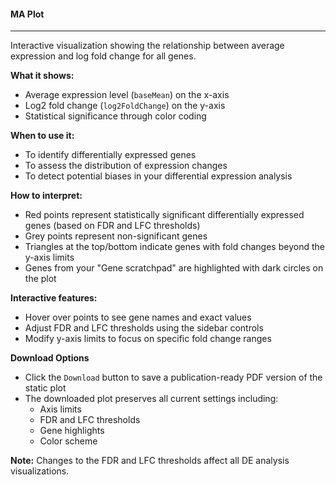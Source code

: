 #### MA Plot
------------

Interactive visualization showing the relationship between average expression and log fold change for all genes.

**What it shows:**
- Average expression level (`baseMean`) on the x-axis
- Log2 fold change (`log2FoldChange`) on the y-axis
- Statistical significance through color coding

**When to use it:**
- To identify differentially expressed genes
- To assess the distribution of expression changes
- To detect potential biases in your differential expression analysis

**How to interpret:**
- Red points represent statistically significant differentially expressed genes (based on FDR and LFC thresholds)
- Grey points represent non-significant genes
- Triangles at the top/bottom indicate genes with fold changes beyond the y-axis limits
- Genes from your "Gene scratchpad" are highlighted with dark circles on the plot

**Interactive features:**
- Hover over points to see gene names and exact values
- Adjust FDR and LFC thresholds using the sidebar controls
- Modify y-axis limits to focus on specific fold change ranges

**Download Options**
- Click the `Download` button to save a publication-ready PDF version of the static plot
- The downloaded plot preserves all current settings including:
  - Axis limits
  - FDR and LFC thresholds
  - Gene highlights
  - Color scheme

**Note:** Changes to the FDR and LFC thresholds affect all DE analysis visualizations.
